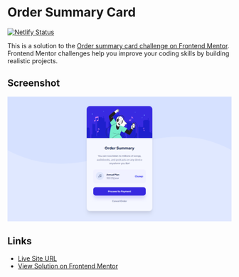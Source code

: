 # Order Summary Card

[![Netlify Status](https://api.netlify.com/api/v1/badges/17ce539d-8687-40bc-8fd3-e1f9d56ac4b1/deploy-status)](https://app.netlify.com/sites/order-summary-0x/deploys)

This is a solution to the [Order summary card challenge on Frontend Mentor](https://www.frontendmentor.io/challenges/order-summary-component-QlPmajDUj). Frontend Mentor challenges help you improve your coding skills by building realistic projects.

## Screenshot

![solution screenshot](./assets/images/screenshot.png)

## Links

- [Live Site URL](https://order-summary-0x.netlify.app)
- [View Solution on Frontend Mentor](https://www.frontendmentor.io/solutions/order-summary-component-FVwjMaEUMk)
